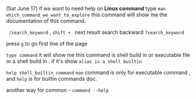 (Sat June 17)
if we want to need help on **Linux command** 
type
		`man which_command_we_want_to_explore`
this command will show me the documentation of this command.

` /search_keyword`   ,   `shift + ` next result
search backward `?search_keyword`

press `g` to go first line of the page

`type command`  it will show me this command is shell build in or executable file or a shell build in . 
if it's show `alias is a shell builtin`

`help shell_builtin_command`   `man` command is only for executable command , and `help` is for builtin commands doc.

another way for common -  `command --help`



